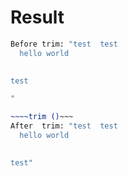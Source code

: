 # Result

```bash
Before trim: "test 	test
  hello world

	
test

"

~~~~trim ()~~~
After  trim: "test 	test
  hello world

	
test"
```
